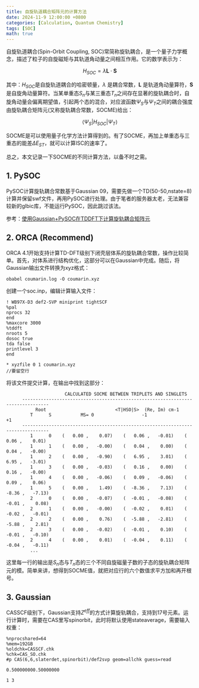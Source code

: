 ```yaml
---
title: 自旋轨道耦合矩阵元的计算方法
date: 2024-11-9 12:00:00 +0800
categories: [Calculation, Quantum Chemistry]
tags: [SOC]     
math: true
---
```

自旋轨道耦合(Spin-Orbit Coupling, SOC)常简称旋轨耦合，是一个量子力学概念，描述了粒子的自旋磁矩与其轨道角动量之间相互作用。它的数学表示为：

$$
H_{SOC} = \lambda \mathbf{L} \cdot \mathbf{S}
$$

其中：$H_{SOC}$是自旋轨道耦合的哈密顿量，$\lambda$ 是耦合常数，$\mathbf{L}$ 是轨道角动量算符，$\mathbf{S}$ 是自旋角动量算符。当某单重态$S_n$与某三重态$T_n$之间存在显著的旋轨耦合时，自旋角动量会偏离期望值，引起两个态的混合，对应波函数$\Psi_S$与$\Psi_T$之间的耦合强度由旋轨耦合矩阵元(又称旋轨耦合常数，SOCME)给出：

$$
\langle \Psi_S |H_{SOC}| \Psi_T \rangle
$$

SOCME是可以使用量子化学方法计算得到的。有了SOCME，再加上单重态与三重态的能差$\Delta E_{ST}$，就可以计算ISC的速率了。

总之，本文记录一下SOCME的不同计算方法，以备不时之需。
## 1. PySOC
PySOC计算旋轨耦合常数基于Gaussian 09，需要先做一个TD(50-50,nstate=8)计算并保留swf文件，再用PySOC进行处理。由于笔者的服务器太老，无法兼容较新的glbic库，不能运行PySOC，因此跳过该法。

参考：[使用Gaussian+PySOC在TDDFT下计算旋轨耦合矩阵元](http://sobereva.com/411)

## 2. ORCA (Recommend)
ORCA 4.1开始支持计算TD-DFT级别下闭壳层体系的旋轨耦合常数，操作比较简单。首先，对体系进行结构优化，这部分可以在Gaussian中完成。随后，将Gaussian输出文件转换为xyz格式：
~~~
obabel coumarin.log -O coumarin.xyz
~~~
创建一个soc.inp，编辑计算输入文件：
~~~
! WB97X-D3 def2-SVP miniprint tightSCF
%pal
nprocs 32
end
%maxcore 3000
%tddft
nroots 5
dosoc true
tda false
printlevel 3
end

* xyzfile 0 1 coumarin.xyz
//要留空行
~~~
将该文件提交计算，在输出中找到这部分：
~~~
                      CALCULATED SOCME BETWEEN TRIPLETS AND SINGLETS                  
      --------------------------------------------------------------------------------
           Root                          <T|HSO|S>  (Re, Im) cm-1                     
         T      S           MS= 0                  -1                    +1           
      --------------------------------------------------------------------------------
         1      0    (   0.00 ,    0.07)    (   0.06 ,   -0.01)    (   0.06 ,    0.01)
         1      1    (   0.00 ,   -0.00)    (   0.04 ,    0.00)    (   0.04 ,   -0.00)
         1      2    (   0.00 ,   -0.90)    (   6.95 ,    3.01)    (   6.95 ,   -3.01)
         1      3    (   0.00 ,   -0.03)    (   0.16 ,    0.00)    (   0.16 ,   -0.00)
         1      4    (   0.00 ,   -0.06)    (   0.09 ,   -0.06)    (   0.09 ,    0.06)
         1      5    (   0.00 ,    1.49)    (  -8.36 ,    7.13)    (  -8.36 ,   -7.13)
         2      0    (   0.00 ,   -0.07)    (  -0.01 ,   -0.08)    (  -0.01 ,    0.08)
         2      1    (   0.00 ,   -0.00)    (  -0.02 ,    0.01)    (  -0.02 ,   -0.01)
         2      2    (   0.00 ,    0.76)    (  -5.88 ,   -2.81)    (  -5.88 ,    2.81)
         2      3    (   0.00 ,   -0.02)    (  -0.01 ,    0.10)    (  -0.01 ,   -0.10)
         2      4    (   0.00 ,    0.01)    (  -0.04 ,    0.11)    (  -0.04 ,   -0.11)
         ...
~~~
这里每一行的输出是$S_n$态与$T_n$态的三个不同自旋磁量子数的子态的旋轨耦合矩阵元的模。简单来讲，想得到SOCME值，就把对应行的六个数值求平方加和再开根号。
## 3. Gaussian
CASSCF级别下，Gaussian支持$Z^{eff}$的方式计算旋轨耦合，支持到17号元素。运行计算时，需要在CAS里写spinorbit，此时将默认使用stateaverage，需要输入权重：
~~~
%nprocshared=64
%mem=192GB
%oldchk=CASSCF.chk
%chk=CAS_SO.chk
#p CAS(6,6,slaterdet,spinorbit)/def2svp geom=allchk guess=read

0.500000000.50000000

1 3

~~~






